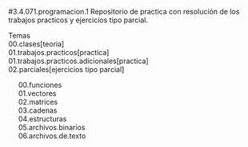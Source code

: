 #3.4.071.programacion.1
Repositorio de practica con resolución de los trabajos practicos y ejercicios tipo parcial.

Temas<br/>
00.clases[teoria]<br/>
01.trabajos.practicos[practica]<br/>
01.trabajos.practicos.adicionales[practica]<br/>
02.parciales[ejercicios tipo parcial]<br/>
<p style="padding-left:20px;">
  00.funciones<br/>
  01.vectores<br/>
  02.matrices<br/>
  03.cadenas<br/>
  04.estructuras<br/>
  05.archivos.binarios<br/>
  06.archivos.de.texto<br/>
</p>
